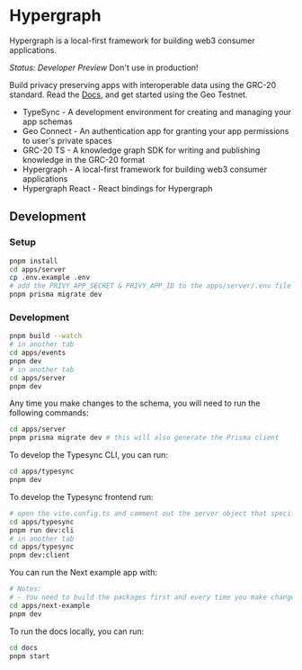 # Hypergraph

Hypergraph is a local-first framework for building web3 consumer applications.

*Status: Developer Preview* Don't use in production!

Build privacy preserving apps with interoperable data using the GRC-20 standard. Read the [Docs](https://docs.hypergraph.thegraph.com/docs/core-concepts), and get started using the Geo Testnet.

* TypeSync - A development environment for creating and managing your app schemas
* Geo Connect - An authentication app for granting your app permissions to user's private spaces
* GRC-20 TS - A knowledge graph SDK for writing and publishing knowledge in the GRC-20 format
* Hypergraph - A local-first framework for building web3 consumer applications
* Hypergraph React - React bindings for Hypergraph

## Development

### Setup

```sh
pnpm install
cd apps/server
cp .env.example .env
# add the PRIVY_APP_SECRET & PRIVY_APP_ID to the apps/server/.env file
pnpm prisma migrate dev
```

### Development

```sh
pnpm build --watch
# in another tab
cd apps/events
pnpm dev
# in another tab
cd apps/server
pnpm dev
```

Any time you make changes to the schema, you will need to run the following commands:

```sh
cd apps/server
pnpm prisma migrate dev # this will also generate the Prisma client
```

To develop the Typesync CLI, you can run:

```sh
cd apps/typesync
pnpm dev
```

To develop the Typesync frontend run:

```sh
# open the vite.config.ts and comment out the server object that specifies the port to be 3000
cd apps/typesync
pnpm run dev:cli
# in another tab
cd apps/typesync
pnpm dev:client
```

You can run the Next example app with:

```sh
# Notes:
# - You need to build the packages first and every time you make changes to the packages
cd apps/next-example
pnpm dev
```

To run the docs locally, you can run:

```sh
cd docs
pnpm start
```